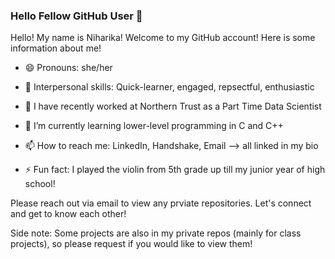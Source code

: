 ### Hello Fellow GitHub User 👋


Hello! My name is Niharika! Welcome to my GitHub account! Here is some information about me!

- 😄 Pronouns: she/her
  
- 🤝 Interpersonal skills: Quick-learner, engaged, repsectful, enthusiastic
  
- 🔭 I have recently worked at Northern Trust as a Part Time Data Scientist
  
- 🌱 I’m currently learning lower-level programming in C and C++
  
- 📫 How to reach me: LinkedIn, Handshake, Email --> all linked in my bio
  
- ⚡ Fun fact: I played the violin from 5th grade up till my junior year of high school!

Please reach out via email to view any prviate repositories. Let's connect and get to know each other! 

Side note: Some projects are also in my private repos (mainly for class projects), so please request if you would like to view them!


